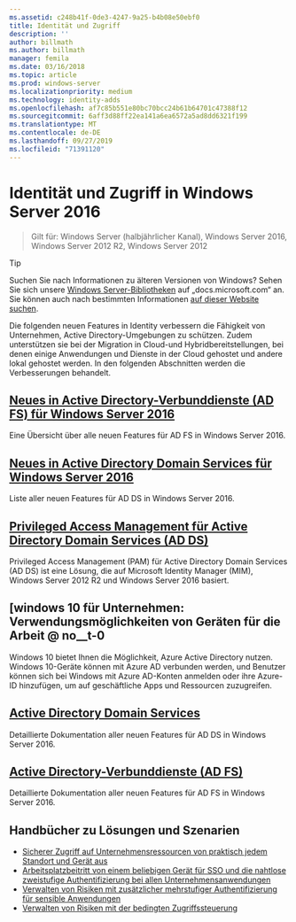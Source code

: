 ```yaml
---
ms.assetid: c248b41f-0de3-4247-9a25-b4b08e50ebf0
title: Identität und Zugriff
description: ''
author: billmath
ms.author: billmath
manager: femila
ms.date: 03/16/2018
ms.topic: article
ms.prod: windows-server
ms.localizationpriority: medium
ms.technology: identity-adds
ms.openlocfilehash: af7c85b551e80bc70bcc24b61b64701c47388f12
ms.sourcegitcommit: 6aff3d88ff22ea141a6ea6572a5ad8dd6321f199
ms.translationtype: MT
ms.contentlocale: de-DE
ms.lasthandoff: 09/27/2019
ms.locfileid: "71391120"
---
```

# <a name="identity-and-access-in-windows-server-2016"></a>Identität und Zugriff in Windows Server 2016

>Gilt für: Windows Server (halbjährlicher Kanal), Windows Server 2016, Windows Server 2012 R2, Windows Server 2012

>[!TIP]
> Suchen Sie nach Informationen zu älteren Versionen von Windows? Sehen Sie sich unsere [Windows Server-Bibliotheken](/previous-versions/windows/) auf „docs.microsoft.com“ an. Sie können auch nach bestimmten Informationen [auf dieser Website suchen](https://docs.microsoft.com/search/index?search=Windows+Server&dataSource=previousVersions).

 Die folgenden neuen Features in Identity verbessern die Fähigkeit von Unternehmen, Active Directory-Umgebungen zu schützen. Zudem unterstützen sie bei der Migration in Cloud-und Hybridbereitstellungen, bei denen einige Anwendungen und Dienste in der Cloud gehostet und andere lokal gehostet werden. In den folgenden Abschnitten werden die Verbesserungen behandelt.


## <a name="whats-new-in-active-directory-federation-services-for-windows-server-2016ad-fsoverviewwhats-new-active-directory-federation-services-windows-servermd"></a>[Neues in Active Directory-Verbunddienste (AD FS) für Windows Server 2016](ad-fs/overview/whats-new-active-directory-federation-services-windows-server.md)
Eine Übersicht über alle neuen Features für AD FS in Windows Server 2016.  

## <a name="whats-new-in-active-directory-domain-services-for-windows-server-2016whats-new-active-directory-domain-servicesmd"></a>[Neues in Active Directory Domain Services für Windows Server 2016](whats-new-active-directory-domain-services.md)
Liste aller neuen Features für AD DS in Windows Server 2016.  

## <a name="privileged-access-management-for-active-directory-domain-services-40ad-ds41httpstechnetmicrosoftcomlibrarydn903243aspx"></a>[Privileged Access Management für Active Directory Domain Services &#40;AD DS&#41;](https://technet.microsoft.com/library/dn903243.aspx)
Privileged Access Management (PAM) für Active Directory Domain Services (AD DS) ist eine Lösung, die auf Microsoft Identity Manager (MIM), Windows Server 2012 R2 und Windows Server 2016 basiert.

## <a name="windows-10-for-the-enterprise-ways-to-use-devices-for-workhttpsazuremicrosoftcomdocumentationarticlesactive-directory-azureadjoin-windows10-devices-overviewrnd1"></a>[windows 10 für Unternehmen: Verwendungsmöglichkeiten von Geräten für die Arbeit @ no__t-0
Windows 10 bietet Ihnen die Möglichkeit, Azure Active Directory nutzen. Windows 10-Geräte können mit Azure AD verbunden werden, und Benutzer können sich bei Windows mit Azure AD-Konten anmelden oder ihre Azure-ID hinzufügen, um auf geschäftliche Apps und Ressourcen zuzugreifen.

## <a name="active-directory-domain-servicesidentityad-dsactive-directory-domain-servicesmd"></a>[Active Directory Domain Services](../identity/ad-ds/Active-Directory-Domain-Services.md)
Detaillierte Dokumentation aller neuen Features für AD DS in Windows Server 2016.

## <a name="active-directory-federation-servicesactive-directory-federation-servicesmd"></a>[Active Directory-Verbunddienste (AD FS)](Active-Directory-Federation-Services.md)
Detaillierte Dokumentation aller neuen Features für AD FS in Windows Server 2016.  

## <a name="solutions-and-scenario-guides"></a>Handbücher zu Lösungen und Szenarien  
* [Sicherer Zugriff auf Unternehmensressourcen von praktisch jedem Standort und Gerät aus](https://technet.microsoft.com/library/dn550982.aspx)  
*  [Arbeitsplatzbeitritt von einem beliebigen Gerät für SSO und die nahtlose zweistufige Authentifizierung bei allen Unternehmensanwendungen](https://technet.microsoft.com/library/dn280945.aspx)  
* [Verwalten von Risiken mit zusätzlicher mehrstufiger Authentifizierung für sensible Anwendungen](https://technet.microsoft.com/library/dn280949.aspx)  
* [Verwalten von Risiken mit der bedingten Zugriffssteuerung](https://technet.microsoft.com/library/dn280937.aspx)
